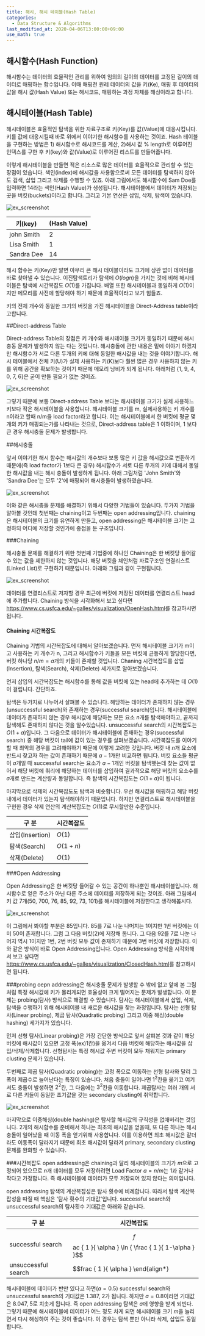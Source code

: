```yaml
---
title: 해시, 해시 테이블(Hash Table)
categories: 
  - Data Structure & Algorithms
last_modified_at: 2020-04-06T13:00:00+09:00
use_math: true
---
```


## 해시함수(Hash Function)

해시함수는 데이터의 효율적인 관리를 위하여 임의의 길이의 데이터를 고정된 길이의 데이터로 매핑하는 함수입니다. 이때 매핑전 원레 데이터의 값을 키(Ke), 매핑 후 데이터의 값을 해시 값(Hash Value) 또는 해시코드, 매핑하는 과정 자체를 해싱이라고 합니다.

## 해시테이블(Hash Table)


해시테이블은 효율적인 탐색을 위한 자료구조로 키(Key)를 값(Value)에 대응시킵니다. 키를 값에 대응시킬때 바로 위에서 이야기한 해시함수를 사용하는 것이죠. Hash 테이블을 구현하는 방법은 1) 해시함수로 해시코드를 계산, 2)해시 값 % length로 이루어진 인덱스를 구한 후 키(key)와 값(Value)로 이루어진 리스트를 만들어줍니다.

이렇게 해시테이블을 만들면 적은 리소스로 많은 데이터를 효율적으로 관리할 수 있는 장점이 있습니다. 색인(index)에 해시값을 사용함으로써 모든 데이터를 탐색하지 않아도 검색, 삽입 그리고 삭제를 수행할 수 있죠. 아래 그림에서도 해시함수에 Sam Doe를 입력하면 14라는 색인(Hash Value)가 생성됩니다. 해시테이블에서 데이터가 저장되는 곳을 버킷(buckets)이라고 합니다. 그리고 기본 연산은 삽입, 삭제, 탐색이 있습니다.


![ex_screenshot](https://i.imgur.com/risloZD.png)



| 키(key)         | (Hash Value)        | 
|----------------|-----------------|
|       john Smith         |      2          |  
|       Lisa Smith         |      1          |   
|       Sandra Dee         |      14          |   


해시 함수는 키(Key)만 알면 아무리 큰 해시 테이블이라도 크기에 상관 없이 데이터를 바로 찾아낼 수 있습니다. 이진탐색트리가 탐색에 $O(logn)$을 가지는 것에 비해 해시테이블은 탐색에 시간복잡도 $O(1)$를 가집니다. 배열 또한 해시테이블과 동일하게 $O(1)$이지만 메모리를 사전에 할당해야 하기 때문에 효율적이라고 보기 힘들죠.

키의 전체 개수와 동일한 크기의 버킷을 가진 해시테이블을 Direct-Address table이라고합니다.


##Direct-address Table

Direct-address Table의 장점은 키 개수와 해시테이블 크기가 동일하기 때문에 해시충동 문제가 발생하지 않는 다는 것입니다. 해시충돌에 관한 내용은 밑에 이야기 하겠지만 해시함수가 서로 다른 두개의 키에 대해 동일한 해시값을 내는 것을 이야기합니다. 해시 테이블에서 전체 키(U)가 실제 사용하는 키(K)보다 훨씬 많은 경우 사용하지 않는 키를 위해 공간을 확보하는 것이기 때문에 메모리 낭비가 되게 됩니다. 아래처럼 {1, 9, 4, 0, 7, 6}은 굳이 만들 필요가 없는 것이죠.

![ex_screenshot](https://i.imgur.com/NQSDVQ1.png)


그렇기 때문에 보통 Direct-address Table 보다는 해시테이블 크기가 실제 사용하느 키보다 작은 해시테이블을 사용합니다. 해시테이블 크기를 m, 실제사용하는 키 개수를 n이라고 할때 n/m을 load factor라고 합니다. 이는 해시테이블에서 한 버킷에 평균 몇 개의 키가 매핑되는가를 나타내는 것으로, Direct-address table은 1 이하이며, 1 보다 큰 경우 해시충돌 문제가 발생합니다.

##해시충돌

앞서 이야기한 해시 함수는 해시값의 개수보다 보통 많은 키 값을 해시값으로 변환하기 때문에(즉 load factor가 1보다 큰 경우) 해시함수가 서로 다른 두개의 키에 대해서 동일한 해시값을 내는 해시 충돌이 발생하게 됩니다. 아래 그림처럼 'John Smith'와 'Sandra Dee'는 모두 '2'에 매핑되어 해시충돌이 발생하였습니다.

![ex_screenshot](https://i.imgur.com/W1XpVrc.png)

이와 같은 해시충돌 문제를 해결하기 위해서 다양한 기법들이 있습니다. 두가지 기법을 알아볼 것인데 첫번째는 chaining이고 두번째는 open addressing입니다. chaining은 해시테이블의 크기를 유연하게 만들고, open addressing은 해시테이블 크기는 고정하되 어디에 저장할 것인가에 중점을 둔 구조입니다.

###Chaining

해시충돌 문제를 해결하기 위한 첫번째 기법중에 하나인 Chaining은 한 버킷당 들어갈 수 있는 값을 제한하지 않는 것입니다. 해당 버킷을 체인처럼 자료구조인 연결리스트(Linked List)로 구현하기 때문입니다. 아래와 그림과 같이 구현됩니다.

![ex_screenshot](https://i.imgur.com/n6J8ora.png)

데이터를 연결리스트로 저자할 경우 최근에 버킷에 저장된 데이터를 연결리스트 head에 추가합니다. Chaining 방식을 시각화해서 보고 싶다면 <a href="https://www.cs.usfca.edu/~galles/visualization/OpenHash.html">https://www.cs.usfca.edu/~galles/visualization/OpenHash.html</a>를 참고하시면 됩니다.

#### Chaining 시간복잡도

Chaining 기법의 시간복잡도에 대해서 알아보겠습니다. 먼저 해시테이블 크기가 m이고 사용하는 키 개수가 n, 그리고 해시함수가 키들을 모든 버킷에 균등하게 할당한다면, 버킷 하나당 $n/m=a$개의 키들이 존재할 것입니다. Chaning 시간복잡도를 삽입(Insertion), 탐색(Search), 삭제(Delete) 세가지로 알아보겠습니다.

먼저 삽입의 시간복잡도는 해시함수를 통해 값을 버킷에 있는 head에 추가하는 데 $O(1)$이 걸립니다. 간단하죠.

탐색은 두가지로 나누어서 살펴볼 수 있습니다. 해당하는 데이터가 존재하지 않는 경우(unsuccessful search)와 존재하는 경우(successful search)입니다. 해시테이블에 데이터가 존재하지 않는 경우 해시값에 해당하는 모든 요소 $n$개를 탐색해야하고, 끝까지 탐색해도 존재하지 않다는 것을 알수있습니다. unsuccessful search의 시간복잡도는 $O(1+a)$입니다.
그 다음으로 데이터가 해시테이블에 존재하는 경우(successful search) 중 해당 버킷이 tail에 값이 있는 경우를 살펴보겠습니다. 시간복잡도를 이야기할 때 최악의 경우를 고려해야하기 때문에 이렇게 고려한 것입니다. 버킷 내 $n$개 요소에 반드시 찾고자 하는 값이 존재하기 때문에 $a-1$개만 비교하면 됩니다. 버킷 요소들 평균이 $a$개일 때 successful search는 요소가 $a-1$개인 버킷을 탐색햇는데 찾는 값이 없어서 해당 버킷에 쿼리에 해당하는 데이터를 삽입하여 결과적으로 해당 버킷의 요소수를 $a$개로 만드는 계산량과 동일합니다. 즉 탐색의 시간복잡도는 $O(1+a)$이 됩니다.

마지막으로 삭제의 시간복잡도도 탐색과 비슷합니다. 우선 해시값을 매핑하고 해당 버킷내에서 데이터가 있는지 탐색해야하기 때문입니다. 하지만 연결리스트로 해시테이블을 구현한 경우 삭제 연산의 계산복잡도는 $O(1)$로 무시할만한 수준입니다.

| 구  분         | 시간복잡도        | 
|----------------|-----------------|
|       삽입(Insertion)         |      $O(1)$          |  
|       탐색(Search)         |      $O(1+n)$          |   
|       삭제(Delete)         |      $O(1)$          |   


###Open Addressing

Open Addressing은 한 버킷당 들어갈 수 있는 공간이 하나뿐인 해시테이블입니다. 해시함수로 얻은 주소가 아닌 다른 주소에 데이터를 저장하게 되는 것이죠. 아래 그림에서 키 값 7개(50, 700, 76, 85, 92, 73, 101)를 해시테이블에 저장한다고 생각해봅시다.

![ex_screenshot](https://i.imgur.com/AAWJngc.png)

이 그림에서 봐야할 부분은 85입니다. 85를 7로 나눈 나머지는 1이지만 1번 버킷에는 이미 50이 존재합니다. 그럼 그 다음 버킷(2)에 저장해 둡니다. 그 다음 92를 7로 나눈 나머지 역시 1이지만 1번, 2번 버킷 모두 값이 존재하기 때문에 3번 버킷에 저장합니다. 이와 같은 방식이 바로 Open Addressing입니다. Open Addressing 방식을 시각화해서 보고 싶다면 <a href="https://www.cs.usfca.edu/~galles/visualization/ClosedHash.html">https://www.cs.usfca.edu/~galles/visualization/ClosedHash.html</a>를 참고하시면 됩니다.

###probing
oepn addressing은 해시충돌 문제가 발생할 수 밖에 없고 앞에 본 그림처럼 특정 해시값에 키가 몰리게되면 효율성이 크게 떨어지는 문제가 발생합니다. 이 문제는 probing(탐사) 방식으로 해결할 수 있습니다. 탐사는 해시테이블에서 삽입, 삭제, 탐색을 수행하기 위해 해시테이블 내 새로운 해시값을 찾는 과정입니다. 탐사는 선형 탐사(Linear probing), 제곱 탐사(Quadratic probing) 그리고 이중 해싱(double hashing) 세가지가 있습니다.

먼저 선형 탐사(Linear probing)은 가장 간단한 방식으로 앞서 살펴본 것과 같이 해당 버킷에 해시값이 있으면 고정 폭(ex)1칸)을 옮겨서 다음 버킷에 해당하는 해시값을 삽입/삭제/삭제합니다. 선형탐사는 특정 해시값 주변 버킷이 모두 채워지는 primary clusting 문제가 있습니다.

두번째로 제곱 탐사(Quadratic probing)는 고정 폭으로 이동하는 선형 탐사와 달리 그 폭이 제곱수로 늘어난다는 특징이 있습니다. 처음 충돌이 일어나면 $1^2$칸을 옮기고 여기서도 충돌이 발생하면 $2^2$칸, 그 다음에는 $3^2$칸을 이동합니다. 제곱탐사는 여러 개의 서로 다른 키들이 동일한 초기값을 갖는 secondary clusting에 취약합니다.

![ex_screenshot](https://i.imgur.com/DIcHkOx.png)

마지막으로 이중해싱(double hashing)은 탐사할 해시값의 규칙성을 없애버리는 것입니다. 2개의 해시함수를 준비해서 하나는 최초의 해시값을 얻을때, 또 다른 하나는 해시 충돌이 일어났을 때 이동 폭을 얻기위해 사용합니다. 이를 이용하면 최초 해시값은 같더라도 이동폭이 달라지기 때문에 최초 해시값이 달라겨 primary, secondary clusting 문제를 완화할 수 있습니다.

###시간복잡도
open addressing은 chaining과 달리 해시테이블의 크기가 $m$으로 고정되어 있으므로 $n$개 데이터를 모두 저장하려면 Load Factor $a = n/m$는 1과 같거나 작다고 가정합니다. 즉 해시테이블에 데이터가 모두 저장되어 있지 않다는 의미입니다.

open addressing 탐색의 계산복잡성은 탐사 횟수에 비례합니다. 따라서 탐색 계산복잡성을 따질 때 핵심은 '탐사 횟수의 기대값'입니다. successful search와 unsuccessful search의 탐사횟수 기대값은 아래와 같습니다.

| 구  분         | 시간복잡도        | 
|----------------|-----------------|
|       successful search         |      $$f$$ac { 1 }{ \alpha } \ln { \frac { 1 }{ 1-\alpha } }$$          |  
|       unsuccessful search         |     $$frac { 1 }{ \alpha } \end{align*}          |   


해시테이블에 데이터가 반만 있다고 하면($a = 0.5$) successful search와 unsuccessful search의 기대값은 1.387, 2가 됩니다. 하지만 $a=0.8$이라면 기대값은 8.047, 5로 치솟게 됩니다. 즉 open addressing 탐색은 $a$에 영향을 받게 되빈다. 그렇기 때문에 해시테이블에 데이터가 어느 정도 차게 되면 해시테이블 크기 $m$을 늘리면서 다시 해싱하여 주는 것이 좋습니다. 이 경우는 탐색 뿐만 아니라 삭제, 삽입도 동일합니다.

